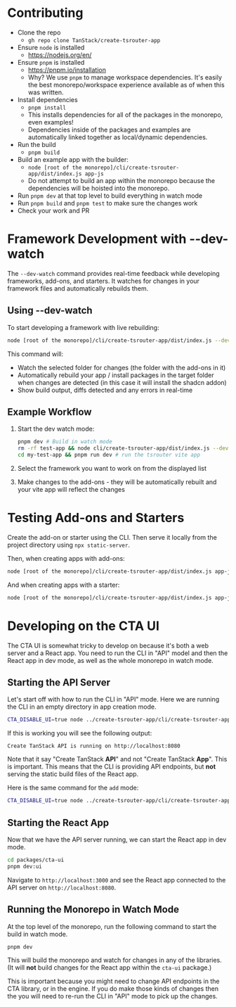 # Contributing

- Clone the repo
  - `gh repo clone TanStack/create-tsrouter-app`
- Ensure `node` is installed
  - https://nodejs.org/en/
- Ensure `pnpm` is installed
  - https://pnpm.io/installation
  - Why? We use `pnpm` to manage workspace dependencies. It's easily the best monorepo/workspace experience available as of when this was written.
- Install dependencies
  - `pnpm install`
  - This installs dependencies for all of the packages in the monorepo, even examples!
  - Dependencies inside of the packages and examples are automatically linked together as local/dynamic dependencies.
- Run the build
  - `pnpm build`
- Build an example app with the builder:
  - `node [root of the monorepo]/cli/create-tsrouter-app/dist/index.js app-js`
  - Do not attempt to build an app within the monorepo because the dependencies will be hoisted into the monorepo.
- Run `pnpm dev` at that top level to build everything in watch mode
- Run `pnpm build` and `pnpm test` to make sure the changes work
- Check your work and PR

# Framework Development with --dev-watch

The `--dev-watch` command provides real-time feedback while developing frameworks, add-ons, and starters. It watches for changes in your framework files and automatically rebuilds them.

## Using --dev-watch

To start developing a framework with live rebuilding:

```bash
node [root of the monorepo]/cli/create-tsrouter-app/dist/index.js --dev-watch ./frameworks/react-cra test-app --template typescript --package-manager bun --tailwind --add-ons shadcn
```

This command will:

- Watch the selected folder for changes (the folder with the add-ons in it)
- Automatically rebuild your app / install packages in the target folder when changes are detected (in this case it will install the shadcn addon)
- Show build output, diffs detected and any errors in real-time

## Example Workflow

1. Start the dev watch mode:

   ```bash
   pnpm dev # Build in watch mode
   rm -rf test-app && node cli/create-tsrouter-app/dist/index.js --dev-watch ./frameworks/react-cra test-app --template typescript --package-manager bun --tailwind --add-ons shadcn
   cd my-test-app && pnpm run dev # run the tsrouter vite app
   ```

2. Select the framework you want to work on from the displayed list

3. Make changes to the add-ons - they will be automatically rebuilt and your vite app will reflect the changes

# Testing Add-ons and Starters

Create the add-on or starter using the CLI. Then serve it locally from the project directory using `npx static-server`.

Then, when creating apps with add-ons:

```bash
node [root of the monorepo]/cli/create-tsrouter-app/dist/index.js app-js --add-ons http://localhost:9080/add-on.json
```

And when creating apps with a starter:

```bash
node [root of the monorepo]/cli/create-tsrouter-app/dist/index.js app-js --starter http://localhost:9080/starter.json
```

# Developing on the CTA UI

The CTA UI is somewhat tricky to develop on because it's both a web server and a React app. You need to run the CLI in "API" model and then the React app in dev mode, as well as the whole monorepo in watch mode.

## Starting the API Server

Let's start off with how to run the CLI in "API" mode. Here we are running the CLI in an empty directory in app creation mode.

```bash
CTA_DISABLE_UI=true node ../create-tsrouter-app/cli/create-tsrouter-app/dist/index.js --ui
```

If this is working you will see the following output:

```
Create TanStack API is running on http://localhost:8080
```

Note that it say "Create TanStack **API**" and not "Create TanStack **App**". This is important. This means that the CLI is providing API endpoints, but **not** serving the static build files of the React app.

Here is the same command for the `add` mode:

```bash
CTA_DISABLE_UI=true node ../create-tsrouter-app/cli/create-tsrouter-app/dist/index.js add --ui
```

## Starting the React App

Now that we have the API server running, we can start the React app in dev mode.

```bash
cd packages/cta-ui
pnpm dev:ui
```

Navigate to `http://localhost:3000` and see the React app connected to the API server on `http://localhost:8080`.

## Running the Monorepo in Watch Mode

At the top level of the monorepo, run the following command to start the build in watch mode.

```bash
pnpm dev
```

This will build the monorepo and watch for changes in any of the libraries. (It will **not** build changes for the React app within the `cta-ui` package.)

This is important because you might need to change API endpoints in the CTA library, or in the engine. If you do make those kinds of changes then the you will need to re-run the CLI in "API" mode to pick up the changes.
